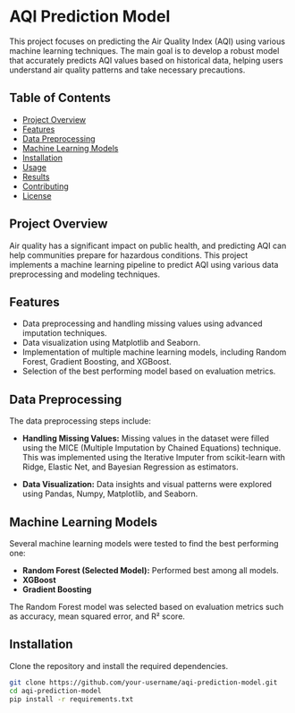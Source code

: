 # AQI Prediction Model

This project focuses on predicting the Air Quality Index (AQI) using various machine learning techniques. The main goal is to develop a robust model that accurately predicts AQI values based on historical data, helping users understand air quality patterns and take necessary precautions.

## Table of Contents

- [Project Overview](#project-overview)
- [Features](#features)
- [Data Preprocessing](#data-preprocessing)
- [Machine Learning Models](#machine-learning-models)
- [Installation](#installation)
- [Usage](#usage)
- [Results](#results)
- [Contributing](#contributing)
- [License](#license)

## Project Overview

Air quality has a significant impact on public health, and predicting AQI can help communities prepare for hazardous conditions. This project implements a machine learning pipeline to predict AQI using various data preprocessing and modeling techniques.

## Features

- Data preprocessing and handling missing values using advanced imputation techniques.
- Data visualization using Matplotlib and Seaborn.
- Implementation of multiple machine learning models, including Random Forest, Gradient Boosting, and XGBoost.
- Selection of the best performing model based on evaluation metrics.

## Data Preprocessing

The data preprocessing steps include:

- **Handling Missing Values:** Missing values in the dataset were filled using the MICE (Multiple Imputation by Chained Equations) technique. This was implemented using the Iterative Imputer from scikit-learn with Ridge, Elastic Net, and Bayesian Regression as estimators.
  
- **Data Visualization:** Data insights and visual patterns were explored using Pandas, Numpy, Matplotlib, and Seaborn.

## Machine Learning Models

Several machine learning models were tested to find the best performing one:

- **Random Forest (Selected Model):** Performed best among all models.
- **XGBoost**
- **Gradient Boosting**

The Random Forest model was selected based on evaluation metrics such as accuracy, mean squared error, and R² score.

## Installation

Clone the repository and install the required dependencies.

```bash
git clone https://github.com/your-username/aqi-prediction-model.git
cd aqi-prediction-model
pip install -r requirements.txt
